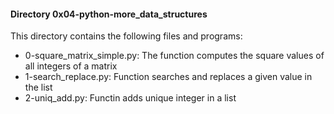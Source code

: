 #### Directory 0x04-python-more_data_structures
This directory contains the following files and programs:
* 0-square_matrix_simple.py: The function computes the square values of all integers of a matrix
* 1-search_replace.py: Function searches and replaces a given value in the list
* 2-uniq_add.py: Functin adds unique integer in a list

